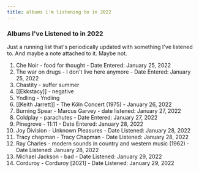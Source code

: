 ```yaml
---
title: albums i'm listening to in 2022
---
```


### Albums I've Listened to in 2022

Just a running list that's periodically updated with something I've listened to. And maybe a note attached to it. Maybe not.

1. Che Noir - food for thought - Date Entered: January 25, 2022
2. The war on drugs - I don't live here anymore - Date Entered: January 25, 2022
3. Chastity - suffer summer
4. [[Ekkstacy]] - negative
5. Yndling - Yndling
6. [[Keith Jarrett]] - The Köln Concert (1975) - January 26, 2022
7. Burning Spear - Marcus Garvey - date listened: January 27, 2022
1. Coldplay - parachutes  - Date Entered: January 27, 2022
1. Pinegrove - 11:11  - Date Entered: January 28, 2022
1. Joy Division - Unknown Pleasures - Date Listened: January 28, 2022
1. Tracy chapman - Tracy Chapman  - Date Listened: January 28, 2022
1. Ray Charles - modern sounds in country and western music (1962) - Date Listened: January 28, 2022
1. Michael Jackson - bad  - Date Listened: January 29, 2022
1. Corduroy - Corduroy [2021] - Date Listened: January 29, 2022